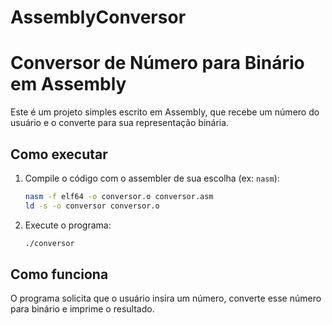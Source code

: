 # AssemblyConversor

# Conversor de Número para Binário em Assembly

Este é um projeto simples escrito em Assembly, que recebe um número do usuário e o converte para sua representação binária.

## Como executar

1. Compile o código com o assembler de sua escolha (ex: `nasm`):
   ```bash
   nasm -f elf64 -o conversor.o conversor.asm
   ld -s -o conversor conversor.o
   ```

2. Execute o programa:
   ```bash
   ./conversor
   ```

## Como funciona

O programa solicita que o usuário insira um número, converte esse número para binário e imprime o resultado.
